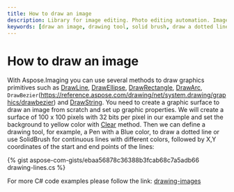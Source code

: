 ```yaml
---
title: How to draw an image
description: Library for image editing. Photo editing automation. Image manipulation by NET (C#) program. Draw an image.
keywords: [draw an image, drawing tool, solid brush, draw a dotted line]
---
```


# How to draw an image

With Aspose.Imaging you can use several methods to draw graphics primitives such as [DrawLine](https://reference.aspose.com/drawing/net/system.drawing/graphics/drawline/), [DrawEllipse](https://reference.aspose.com/drawing/net/system.drawing/graphics/drawellipse), [DrawRectangle](https://reference.aspose.com/drawing/net/system.drawing/graphics/drawrectangle), [DrawArc](https://reference.aspose.com/drawing/net/system.drawing/graphics/drawarc), `DrawBezier`(https://reference.aspose.com/drawing/net/system.drawing/graphics/drawbezier) and [DrawString](https://reference.aspose.com/drawing/net/system.drawing/graphics/drawstring). You need to create a graphic surface to draw an image from scratch and set up graphic properties. We will create a surface of 100 x 100 pixels with 32 bits per pixel in our example and set the background to yellow color with [Clear](https://reference.aspose.com/drawing/net/system.drawing/graphics/clear/) method. Then we can define a drawing tool, for example, a Pen with a Blue color, to draw a dotted line or use SolidBrush for continuous lines with different colors, followed by X,Y coordinates of the start and end points of the lines:

{% gist aspose-com-gists/ebaa56878c36388b3fcab68c7a5adb66 drawing-lines.cs %}

For more C# code examples please follow the link:
[drawing-images](https://docs.aspose.com/imaging/net/drawing-images/)
